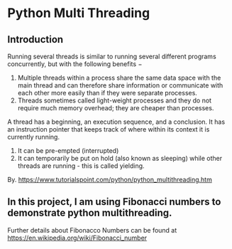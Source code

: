 # Python Multi Threading
## Introduction
Running several threads is similar to running several different programs concurrently, but with the following benefits −
1. Multiple threads within a process share the same data space with the main thread and can therefore share information or communicate with each other more easily than if they were separate processes.
2. Threads sometimes called light-weight processes and they do not require much memory overhead; they are cheaper than processes.

A thread has a beginning, an execution sequence, and a conclusion. It has an instruction pointer that keeps track of where within its context it is currently running.
1. It can be pre-empted (interrupted)
2. It can temporarily be put on hold (also known as sleeping) while other threads are running - this is called yielding.

By. https://www.tutorialspoint.com/python/python_multithreading.htm

## In this project, I am using Fibonacci numbers to demonstrate python multithreading. 
Further details about Fibonacco Numbers can be found at https://en.wikipedia.org/wiki/Fibonacci_number
